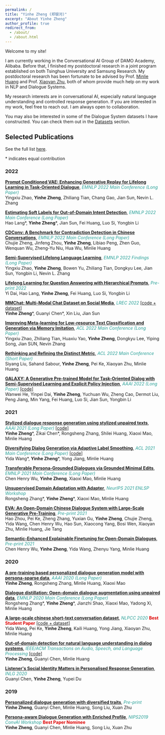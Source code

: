 ```yaml
---
permalink: /
title: "Yinhe Zheng (郑银河)"
excerpt: "About Yinhe Zheng"
author_profile: true
redirect_from: 
  - /about/
  - /about.html
---
```


Welcome to my site!

I am currently working in the Conversational AI Group of DAMO Academy, Alibaba.
Before that, I finished my postdoctoral research in a joint program established on both Tsinghua University and Samsung Research.
My postdoctoral research has been fortunate to be advised by Prof. [Minlie Huang](http://coai.cs.tsinghua.edu.cn/hml) and Prof. [Xiaoyan Zhu](https://www.cs.tsinghua.edu.cn/info/1121/3550.htm), both of whom provide much help on my work in NLP and Dialogue Systems.

My research interests are in conversational AI, especially natural language understanding and controlled response generation.
If you are interested in my work, feel free to reach out. I am always open to collaboration.

You may also be interested in some of the Dialogue System datasets I have constructed.
You can check them out in the [Datasets](/datasets) section.

## Selected Publications
See the full list [here](/publication).

\* indicates equal contribution
### 2022

[**Prompt Conditioned VAE: Enhancing Generative Replay for Lifelong Learning in Task-Oriented Dialogue**](http://arxiv.org/abs/2210.07783),
<span style="color:#2aa198"> *EMNLP 2022 Main Conference (Long Paper)* </span> <br>
Yingxiu Zhao, **Yinhe Zheng**, Zhiliang Tian, Chang Gao, Jian Sun, Nevin L. Zhang <br>

[**Estimating Soft Labels for Out-of-Domain Intent Detection**](),
<span style="color:#2aa198"> *EMNLP 2022 Main Conference (Long Paper)* </span> <br>
Hao Lang*, **Yinhe Zheng***, Jian Sun, Fei Huang, Luo Si, Yongbin Li <br>

[**CDConv: A Benchmark for Contradiction Detection in Chinese Conversations**](),
<span style="color:#2aa198"> *EMNLP 2022 Main Conference (Long Paper)* </span> <br>
Chujie Zheng, Jinfeng Zhou, **Yinhe Zheng**, Libiao Peng, Zhen Guo, Wenquan Wu, Zheng-Yu Niu, Hua Wu, Minlie Huang <br>

[**Semi-Supervised Lifelong Language Learning**](),
<span style="color:#2aa198"> *EMNLP 2022 Findings (Long Paper)* </span> <br>
Yingxiu Zhao, **Yinhe Zheng**, Bowen Yu, Zhiliang Tian, Dongkyu Lee, Jian Sun, Yongbin Li, Nevin L. Zhang <br>

[**Lifelong Learning for Question Answering with Hierarchical Prompts**](https://arxiv.org/abs/2208.14602),
<span style="color:#2aa198"> *Pre-print 2022* </span> <br>
Yi Dai, Hao Lang, **Yinhe Zheng**, Fei Huang, Luo Si, Yongbin Li <br>

[**MMChat: Multi-Modal Chat Dataset on Social Media**](https://arxiv.org/abs/2108.07154),
<span style="color:#2aa198"> *LREC 2022* </span>[[code + dataset]](https://github.com/silverriver/MMChat) <br>
**Yinhe Zheng***, Guanyi Chen*, Xin Liu, Jian Sun <br>

[**Improving Meta-learning for Low-resource Text Classification and Generation via Memory Imitation**](https://openreview.net/forum?id=6TEI9Sxr3e),
<span style="color:#2aa198"> *ACL 2022 Main Conference (Long Paper)* </span><br>
Yingxiu Zhao, Zhiliang Tian, Huaxiu Yao, **Yinhe Zheng**, Dongkyu Lee, Yiping Song, Jian SUN, Nevin Zhang <br> 

[**Rethinking and Refining the Distinct Metric**](https://arxiv.org/pdf/2202.13587.pdf),
<span style="color:#2aa198"> *ACL 2022 Main Conference (Short Paper)* </span><br>
Siyang Liu, Sahand Sabour, **Yinhe Zheng**, Pei Ke, Xiaoyan Zhu, Minlie Huang <br> 

[**GALAXY: A Generative Pre-trained Model for Task-Oriented Dialog with Semi-Supervised Learning and Explicit Policy Injection**](https://arxiv.org/pdf/2111.14592.pdf),
<span style="color:#2aa198"> *AAAI 2022 (Long Paper)*  </span> [[code]](https://github.com/AlibabaResearch/DAMO-ConvAI/tree/main/space-1) <br>
Wanwei He, Yinpei Dai, **Yinhe Zheng**, Yuchuan Wu, Zheng Cao, Dermot Liu, Peng Jiang, Min Yang, Fei Huang, Luo Si, Jian Sun, Yongbin Li <br> 

### 2021

[**Stylized dialogue response generation using stylized unpaired texts**](https://www.aaai.org/AAAI21Papers/AAAI-9766.ZhengY.pdf),
<span style="color:#2aa198"> *AAAI 2021 (Long Paper)*  </span> [[code]](https://github.com/silverriver/Stylized_Dialog) <br>
**Yinhe Zheng***, Zikai Chen*, Rongsheng Zhang, Shilei Huang, Xiaoxi Mao, Minlie Huang <br>

[**Diversifying Dialog Generation via Adaptive Label Smoothing**](https://arxiv.org/abs/2105.14556),
<span style="color:#2aa198"> *ACL 2021 Main Conference (Long Paper)*  </span> [[code]](https://github.com/lemon234071/AdaLabel) <br>
Yida Wang*, **Yinhe Zheng***, Yong Jiang, Minlie Huang <br>

[**Transferable Persona-Grounded Dialogues via Grounded Minimal Edits**](https://arxiv.org/abs/2109.07713),
<span style="color:#2aa198"> *EMNLP 2021 Main Conference (Long Paper)*  </span> <br>
Chen Henry Wu, **Yinhe Zheng**, Xiaoxi Mao, Minlie Huang <br>

[**Unsupervised Domain Adaptation with Adapter**](-),
<span style="color:#2aa198"> *NeurIPS 2021 ENLSP Workshop*  </span> <br>
Rongsheng Zhang*, **Yinhe Zheng***, Xiaoxi Mao, Minlie Huang <br>

[**EVA: An Open-Domain Chinese Dialogue System with Large-Scale Generative Pre-Training**](https://arxiv.org/abs/2108.01547),
<span style="color:#2aa198"> *Pre-print 2021*  </span> <br>
Hao Zhou, Pei Ke, Zheng Zhang, Yuxian Gu, **Yinhe Zheng**, Chujie Zheng, Yida Wang, Chen Henry Wu, Hao Sun, Xiaocong Yang, Bosi Wen, Xiaoyan Zhu, Minlie Huang, Jie Tang <br>

[**Semantic-Enhanced Explainable Finetuning for Open-Domain Dialogues**](https://arxiv.org/abs/2106.03065),
<span style="color:#2aa198"> *Pre-print 2021*  </span> <br>
Chen Henry Wu, **Yinhe Zheng**, Yida Wang, Zhenyu Yang, Minlie Huang <br>

### 2020

[**A pre-training based personalized dialogue generation model with persona-sparse data**](https://ojs.aaai.org/index.php/AAAI/article/view/6518/6374),
<span style="color:#2aa198"> *AAAI 2020 (Long Paper)*  </span> <br>
**Yinhe Zheng**, Rongsheng Zhang, Minlie Huang, Xiaoxi Mao <br>

[**Dialogue distillation: Open-domain dialogue augmentation using unpaired data**](https://arxiv.org/pdf/2009.09427),
<span style="color:#2aa198"> *EMNLP 2020 Main Conference (Long Paper)*  </span> <br>
Rongsheng Zhang*, **Yinhe Zheng***, Jianzhi Shao, Xiaoxi Mao, Yadong Xi, Minlie Huang <br>

[**A large-scale chinese short-text conversation dataset**](https://arxiv.org/pdf/2008.03946.pdf),
<span style="color:#2aa198"> *NLPCC 2020*  </span> <font color="#dd0000"> **Best Student Paper** </font> [[code + dataset]](https://github.com/thu-coai/CDial-GPT) <br>
Yida Wang, Pei Ke, **Yinhe Zheng**, Kaili Huang, Yong Jiang, Xiaoyan Zhu, Minlie Huang <br>

[**Out-of-domain detection for natural language understanding in dialog systems**](https://arxiv.org/pdf/1909.03862),
<span style="color:#2aa198"> *IEEE/ACM Transactions on Audio, Speech, and Language Processing* </span> [[code]](https://github.com/silverriver/OOD4NLU)<br>
**Yinhe Zheng**, Guanyi Chen, Minlie Huang  </span> <br>

[**Listener's Social Identity Matters in Personalised Response Generation**](https://arxiv.org/pdf/2010.14342.pdf),
<span style="color:#2aa198"> *INLG 2020*  </span> <br>
Guanyi Chen, **Yinhe Zheng**, Yupei Du <br>

### 2019

[**Personalized dialogue generation with diversified traits**](https://arxiv.org/pdf/1901.09672),
<span style="color:#2aa198"> *Pre-print*  </span> <br>
**Yinhe Zheng**, Guanyi Chen, Minlie Huang, Song Liu, Xuan Zhu <br>

[**Persona-aware Dialogue Generation with Enriched Profile**](http://alborz-geramifard.com/workshops/neurips19-Conversational-AI/Papers/14.pdf),
<span style="color:#2aa198"> *NIPS2019 ConvAI Workshop* </span> <font color="#dd0000"> **Best Paper Nominee** </font> <br>
**Yinhe Zheng**, Guanyi Chen, Minlie Huang, Song Liu, Xuan Zhu <br>
